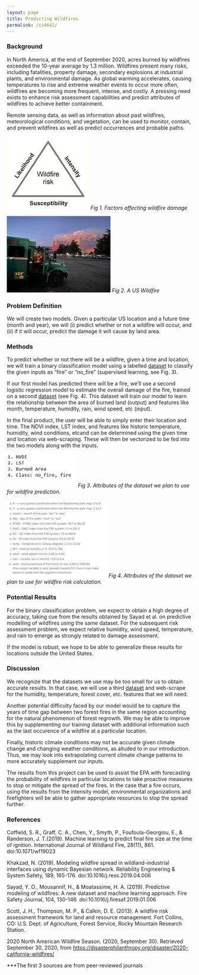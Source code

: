```yaml
---
layout: page
title: Predicting Wildfires
permalink: /cs4641/
---
```


### Background 

In North America, at the end of September 2020, acres burned by wildfires exceeded the 10-year average by 1.3 million. Wildfires present many risks, including fatalities, property damage, secondary explosions at industrial plants, and environmental damage. As global warming accelerates, causing temperatures to rise and extreme weather events to occur more often, wildfires are becoming more frequent, intense, and costly. A pressing need exists to enhance risk assessment capabilities and predict attributes of wildfires to achieve better containment. 

Remote sensing data, as well as information about past wildfires, meteorological conditions, and vegetation, can be used to monitor, contain, and prevent wildfires as well as predict occurrences and probable paths.

![](\images\wildfire_risk.png)
*Fig 1. Factors affecting wildfire damage*

![](\images\image_wildfire.jpg)
*Fig 2. A US Wildfire*

### Problem Definition 

We will create two models. Given a particular US location and a future time (month and year), we will (i) predict whether or not a wildfire will occur, and (ii) if it will occur, predict the damage it will cause by land area. 

### Methods

To predict whether or not there will be a wildfire, given a time and location, we will train a binary classification model using a labelled [dataset](https://github.com/ouladsayadyounes/WildFires/blob/master/WildFires_DataSet.csv) to classify the given inputs as “fire” or “no_fire” (supervised learning, see Fig. 3). 

If our first model has predicted there will be a fire, we’ll use a second logistic regression model to estimate the overall damage of the fire, trained on a second [dataset](https://www.kaggle.com/elikplim/forest-fires-data-set) (see Fig. 4). This dataset will train our model to learn the relationship between the area of burned land (output) and features like month, temperature, humidity, rain, wind speed, etc (input). 

In the final product, the user will be able to simply enter their location and time. The NDVI index, LST index, and features like historic temperature, humidity, wind conditions, etcand can be determined using the given time and location via web-scraping. These will then be vectorized to be fed into the two models along with the inputs.

![](\images\prediction_attributes.png)
*Fig 3. Attributes of the dataset we plan to use for wildfire prediction.*

![](\images\risk_attributes.png)
*Fig 4. Attributes of the dataset we plan to use for wildfire risk calculation.*

### Potential Results

For the binary classification problem, we expect to obtain a high degree of accuracy, taking cue from the results obtained by Sayad et al. on predictive modelling of wildfires using the same dataset. For the subsequent risk assessment problem, we expect relative humidity, wind speed, temperature, and rain to emerge as strongly related to damage assessment.

If the model is robust, we hope to be able to generalize these results for locations outside the United States. 

### Discussion

We recognize that the datasets we use may be too small for us to obtain accurate results. In that case, we will use a third [dataset](https://www.kaggle.com/rtatman/188-million-us-wildfires) and web-scrape for the humidity, temperature, forest cover, etc. features that we will need. 
 
Another potential difficulty faced by our model would be to capture the years of time gap between two forest fires in the same region accounting for the natural phenomenon of forest regrowth. We may be able to improve this by supplementing our training dataset with additional information such as the last occurence of a wildfire at a particular location.
 
Finally, historic climate conditions may not be accurate given climate change and changing weather conditions, as alluded to in our introduction. Thus, we may look into extrapolating current climate change patterns to more accurately supplement our inputs.
 
The results from this project can be used to assist the EPA with forecasting the probability of wildfires in particular locations to take proactive measures to stop or mitigate the spread of the fires. In the case that a fire occurs, using the results from the intensity model, environmental organizations and firefighters will be able to gather appropriate resources to stop the spread further.
 
### References 
Coffield, S. R., Graff, C. A., Chen, Y., Smyth, P., Foufoula-Georgiou, E., & Randerson, J. T.(2019). Machine learning to predict final fire size at the time of ignition. International Journal of Wildland Fire, 28(11), 861. doi:10.1071/wf19023

Khakzad, N. (2019). Modeling wildfire spread in wildland-industrial interfaces using dynamic Bayesian network. Reliability Engineering & System Safety, 189, 165-176. doi:10.1016/j.ress.2019.04.006

Sayad, Y. O., Mousannif, H., & Moatassime, H. A. (2019). Predictive modeling of wildfires: A new dataset and machine learning approach. Fire Safety Journal, 104, 130-146. doi:10.1016/j.firesaf.2019.01.006

Scott, J. H., Thompson, M. P., & Calkin, D. E. (2013). A wildfire risk assessment framework for land and resource management. Fort Collins, CO: U.S. Dept. of Agriculture, Forest Service, Rocky Mountain Research Station.

2020 North American Wildfire Season. (2020, September 30). Retrieved September 30, 2020, from https://disasterphilanthropy.org/disaster/2020-california-wildfires/

***The first 3 sources are from peer-reviewed journals

